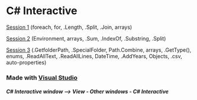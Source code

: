 # C# Interactive

[Session 1](Oefeningen/Csharp-Interactive/C1.md) (foreach, for, .Length, .Split, .Join, arrays)

[Session 2](Oefeningen/Csharp-Interactive/C2.md) (Environment, arrays, .Sum, .IndexOf, .Substring, .Split)

[Session 3](Oefeningen/Csharp-Interactive/C3.md) (.GetfolderPath, .SpecialFolder, Path.Combine, arrays, .GetType(), enums, .ReadAllText, .ReadAllLines, DateTime, .AddYears, Objects, .csv, auto-properties)

### Made with [Visual Studio](https://www.visualstudio.com/)
##### C# Interactive window --> View - Other windows - C# Interactive
